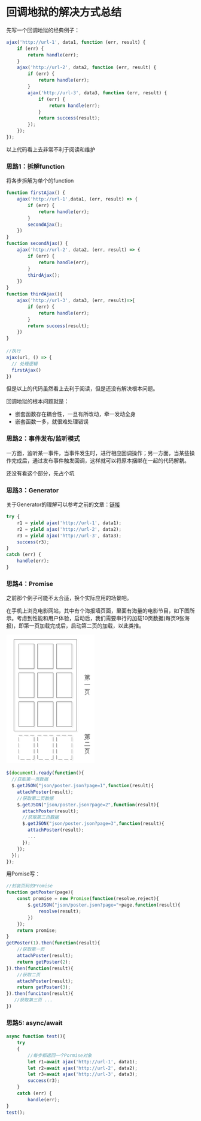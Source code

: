 # 回调地狱的解决方式总结

先写一个回调地狱的经典例子：

```javascript
ajax('http://url-1', data1, function (err, result) {
    if (err) {
        return handle(err);
    }
    ajax('http://url-2', data2, function (err, result) {
        if (err) {
            return handle(err);
        }
        ajax('http://url-3', data3, function (err, result) {
            if (err) {
                return handle(err);
            }
            return success(result);
        });
    });
});
```

以上代码看上去非常不利于阅读和维护

### 思路1：拆解function

将各步拆解为单个的function

```javascript
function firstAjax() {
	ajax('http://url-1',data1, (err, result) => {
    	if (err) {
        	return handle(err);
   	 	}
		secondAjax();
  	})
}
function secondAjax() {
	ajax('http://url-2', data2, (err, result) => {
    	if (err) {
        	return handle(err);
    	}
        thirdAjax();
  	})
}
function thirdAjax(){
	ajax('http://url-3', data3, (err, result)=>{
    	if (err) {
        	return handle(err);
    	}
        return success(result);
    })
}

//执行
ajax(url, () => {
  // 处理逻辑
  firstAjax()
})
```

但是以上的代码虽然看上去利于阅读，但是还没有解决根本问题。

回调地狱的根本问题就是：

- 嵌套函数存在耦合性，一旦有所改动，牵一发动全身
- 嵌套函数一多，就很难处理错误

### 思路2：事件发布/监听模式

一方面，监听某一事件，当事件发生时，进行相应回调操作；另一方面，当某些操作完成后，通过发布事件触发回调，这样就可以将原本捆绑在一起的代码解耦。

还没有看这个部分，先占个坑



### 思路3：Generator

关于Generator的理解可以参考之前的文章：[链接]([https://github.com/YiiChitty/FrontEndLearning/blob/master/Javascript/%E6%B7%B1%E5%85%A5%E7%90%86%E8%A7%A3Generator.md](https://github.com/YiiChitty/FrontEndLearning/blob/master/Javascript/深入理解Generator.md))

```javascript
try {
    r1 = yield ajax('http://url-1', data1);
    r2 = yield ajax('http://url-2', data2);
    r3 = yield ajax('http://url-3', data3);
    success(r3);
}
catch (err) {
    handle(err);
}
```

### 思路4：Promise

之前那个例子可能不太合适，换个实际应用的场景吧。

在手机上浏览电影网站，其中有个海报墙页面，里面有海量的电影节目，如下图所示。考虑到性能和用户体验，启动后，我们需要串行的加载10页数据(每页9张海报)，即第一页加载完成后，启动第二页的加载，以此类推。

![img](https://github.com/YiiChitty/FrontEndLearning/blob/master/img/solution_01.png)

```javascript
$(document).ready(function(){
  //获取第一页数据
  $.getJSON("json/poster.json?page=1",function(result){
    attachPoster(result);
    //获取第二页数据
    $.getJSON("json/poster.json?page=2",function(result){
      attachPoster(result);
      //获取第三页数据
      $.getJSON("json/poster.json?page=3",function(result){
        attachPoster(result);
        ...
      });
    });
  });
});  
```

用Pomise写：

```javascript
//封装页码的Promise
function getPoster(page){
	const promise = new Promise(function(resolve,reject){
		$.getJSON("json/poster.json?page="+page,function(result){
			resolve(result);
		})
	});
	return promise;
}
getPoster(1).then(function(result){
	//获取第一页
    attachPoster(result); 
    return getPoster(2);
}).then(function(result){
    //获取二页
    attachPoster(result); 
    return getPoster(3);
}).then(funciton(result){
   //获取第三页 ...
})
```

### 思路5: async/await

```javascript
async function test(){
    try
    {
        //每步都返回一个Pormise对象
    	let r1=await ajax('http://url-1', data1);
    	let r2=await ajax('http://url-2', data2);
    	let r3=await ajax('http://url-3', data3);
    	success(r3);
	}
	catch (err) {
    	handle(err);
}
test();   
```

